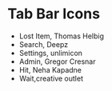 # Tab Bar Icons
- Lost Item, Thomas Helbig
- Search, Deepz
- Settings, unlimicon
- Admin, Gregor Cresnar
- Hit, Neha Kapadne
- Wait,creative outlet

